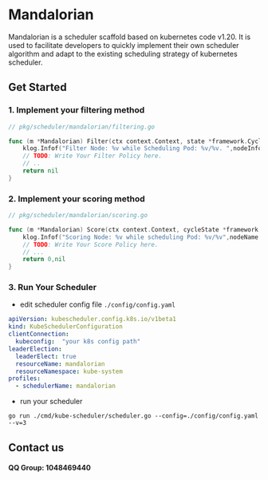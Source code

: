 # Mandalorian
Mandalorian is a scheduler scaffold based on kubernetes code v1.20.
It is used to facilitate developers to quickly implement their 
own scheduler algorithm and adapt to the existing scheduling 
strategy of kubernetes scheduler.


## Get Started 
### 1. Implement your filtering method
```go
// pkg/scheduler/mandalorian/filtering.go

func (m *Mandalorian) Filter(ctx context.Context, state *framework.CycleState, pod *v1.Pod, nodeInfo *framework.NodeInfo) *framework.Status {
	klog.Infof("Filter Node: %v while Scheduling Pod: %v/%v. ",nodeInfo.Node().GetName(),pod.GetNamespace(),pod.GetName())
	// TODO: Write Your Filter Policy here.
	// ..
	return nil
}
```

### 2. Implement your scoring method

```go
// pkg/scheduler/mandalorian/scoring.go

func (m *Mandalorian) Score(ctx context.Context, cycleState *framework.CycleState, pod *v1.Pod, nodeName string) (int64, *framework.Status) {
	klog.Infof("Scoring Node: %v while scheduling Pod: %v/%v",nodeName,pod.GetNamespace(),pod.GetName())
	// TODO: Write Your Score Policy here.
	// ...
	return 0,nil
}
```

### 3. Run Your Scheduler
- edit scheduler config file `./config/config.yaml`
```yaml
apiVersion: kubescheduler.config.k8s.io/v1beta1
kind: KubeSchedulerConfiguration
clientConnection:
  kubeconfig:  "your k8s config path"
leaderElection:
  leaderElect: true
  resourceName: mandalorian
  resourceNamespace: kube-system
profiles:
  - schedulerName: mandalorian
```
- run your scheduler
```shell 
go run ./cmd/kube-scheduler/scheduler.go --config=./config/config.yaml --v=3
```

## Contact us 
#### QQ Group: 1048469440